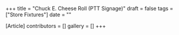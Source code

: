 +++
title = "Chuck E. Cheese Roll (PTT Signage)"
draft = false
tags = ["Store Fixtures"]
date = ""

[Article]
contributors = []
gallery = []
+++